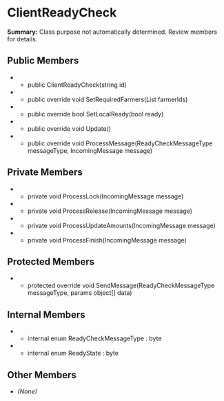 # ClientReadyCheck

**Summary:** Class purpose not automatically determined. Review members for details.

## Public Members
- - public ClientReadyCheck(string id)
- - public override void SetRequiredFarmers(List<long> farmerIds)
- - public override bool SetLocalReady(bool ready)
- - public override void Update()
- - public override void ProcessMessage(ReadyCheckMessageType messageType, IncomingMessage message)

## Private Members
- - private void ProcessLock(IncomingMessage message)
- - private void ProcessRelease(IncomingMessage message)
- - private void ProcessUpdateAmounts(IncomingMessage message)
- - private void ProcessFinish(IncomingMessage message)

## Protected Members
- - protected override void SendMessage(ReadyCheckMessageType messageType, params object[] data)

## Internal Members
- - internal enum ReadyCheckMessageType : byte
- - internal enum ReadyState : byte

## Other Members
- *(None)*
